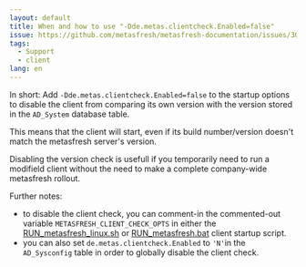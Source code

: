 ```yaml
---
layout: default
title: When and how to use "-Dde.metas.clientcheck.Enabled=false"
issue: https://github.com/metasfresh/metasfresh-documentation/issues/30
tags:
  - Support
  - client
lang: en
---
```


In short: Add `-Dde.metas.clientcheck.Enabled=false` to the startup options to disable the client from comparing its own version with the version stored in the `AD_System` database table.

This means that the client will start, even if its build number/version doesn't match the metasfresh server's version.

Disabling the version check is usefull if you temporarily need to run a modifield client without the need to make a complete company-wide metasfresh rollout.

Further notes:
* to disable the client check, you can comment-in the commented-out variable `METASFRESH_CLIENT_CHECK_OPTS` in either the 
[RUN_metasfresh_linux.sh](https://github.com/metasfresh/metasfresh/blob/master/de.metas.endcustomer.mf15/de.metas.endcustomer.mf15.swingui/src/main/resources/RUN_metasfresh_linux.sh) or 
[RUN_metasfresh.bat](https://github.com/metasfresh/metasfresh/blob/master/de.metas.endcustomer.mf15/de.metas.endcustomer.mf15.swingui/src/main/resources/misc/RUN_metasfresh.bat) client startup script.
* you can also set `de.metas.clientcheck.Enabled` to `'N'`in the `AD_Sysconfig` table in order to globally disable the client check.

